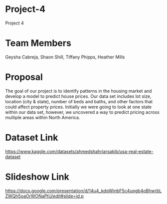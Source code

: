 # Project-4
Project 4

# Team Members
Geysha Cabreja, Shaon Shill, Tiffany Phipps, Heather Mills

# Proposal
The goal of our project is to identify patterns in the housing market and develop a model to predict house prices. Our data set includes lot size, location (city & state), number of beds and baths, and other factors that could affect property prices. Initially we were going to look at one state within our data set, however, we uncovered a way to predict pricing across multiple areas within North America.

# Dataset Link
https://www.kaggle.com/datasets/ahmedshahriarsakib/usa-real-estate-dataset

# Slideshow Link
https://docs.google.com/presentation/d/14u4_kdqWinbF5c4upgb4oBhwrbLZWQh5oaOrWONaPtU/edit#slide=id.p
